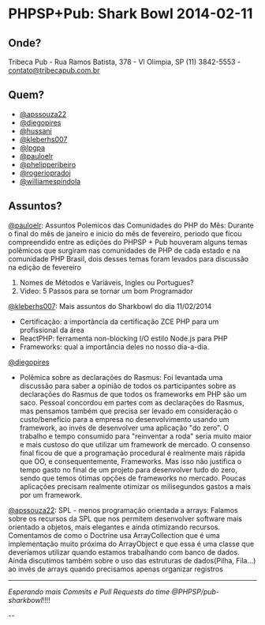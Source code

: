 PHPSP+Pub: Shark Bowl 2014-02-11
================================


Onde?
-----

Tribeca Pub - Rua Ramos Batista, 378 - Vl Olimpia, SP (11) 3842-5553 - contato@tribecapub.com.br


Quem?
-----

- [@apssouza22]
- [@diegopires]
- [@hussani]
- [@kleberhs007]
- [@lpgpa]
- [@pauloelr]
- [@phelipperibeiro]
- [@rogeriopradoj]
- [@williamespindola]


Assuntos?
---------

[@pauloelr]: Assuntos Polemicos das Comunidades do PHP do Mês:
Durante o final do mês de janeiro e inicio do mês de fevereiro, periodo que ficou compreendido
entre as edições do PHPSP + Pub houveram alguns temas polêmicos que surgiram nas comunidades de PHP
de cada estado e na comunidade PHP Brasil, dois desses temas foram levados para discussão na edição
de fevereiro

1. Nomes de Métodos e Variáveis, Ingles ou Portugues?
2. Video: 5 Passos para se tornar um bom Programador

[@kleberhs007]: Mais assuntos do Sharkbowl do dia 11/02/2014
- Certificação: a importância da certificação ZCE PHP para um profissional da área
- ReactPHP: ferramenta non-blocking I/O estilo Node.js para PHP
- Frameworks: qual a importância deles no nosso dia-a-dia. 

[@diegopires]
- Polêmica sobre as declarações do Rasmus:
  Foi levantada uma discussão para saber a opinião de todos os participantes sobre as declarações do Rasmus de que todos os frameworks em PHP são um saco.
  Pessoal concordou em partes com as declarações do Rasmus, mas pensamos também que precisa ser levado em consideração o custo/benefício para a empresa no desenvolvimento usando um framework, ao invés de desenvolver uma aplicação "do zero". O trabalho e tempo consumido para "reinventar a roda" seria muito maior e mais custoso do que utilizar um framework de mercado.
  O consenso final ficou de que a programação procedural é realmente mais rápida que OO, e consequentemente, Frameworks. Mas isso não justifica o tempo gasto no final de um projeto para desenvolver tudo do zero, sendo que temos ótimas opções de frameworks no mercado. Poucas aplicações precisam realmente otimizar os milisegundos gastos a mais por um framework. 

[@apssouza22]: SPL - menos programação orientada a arrays:
Falamos sobre os recursos da SPL que nos permitem desenvolver software mais orientado a objetos, mais elegantes e ainda otimizando recursos.
Comentamos de como o Doctrine usa ArrayCollection que é uma implementação muito próxima do ArrayObject e que essa é uma classe que deveríamos
utilizar quando estamos trabalhando com banco de dados.
Ainda discutimos também sobre o uso das estruturas de dados(Pilha, Fila...) ao invés de arrays quando precisamos apenas organizar registros





---

*Esperando mais Commits e Pull Requests do time @PHPSP/pub-sharkbowl*!!!!



--

[@apssouza22]: https://github.com/apssouza22
[@diegopires]: https://github.com/diegocpires
[@hussani]: https://github.com/hussani
[@kleberhs007]: https://github.com/kleberhs007
[@lpgpa]: https://github.com/lpgpa
[@pauloelr]: https://github.com/pauloelr
[@phelipperibeiro]: https://github.com/phelipperibeiro
[@rogeriopradoj]: https://github.com/rogeriopradoj
[@williamespindola]: https://github.com/williamespindola

